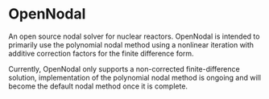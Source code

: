# OpenNodal
An open source nodal solver for nuclear reactors.
OpenNodal is intended to primarily use the polynomial nodal method using a nonlinear iteration with additive correction factors for the finite difference form.

Currently, OpenNodal only supports a non-corrected finite-difference solution, implementation of the polynomial nodal method is ongoing and will become the default nodal method once it is complete.

